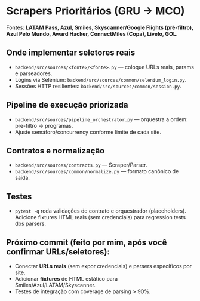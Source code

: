 # Scrapers Prioritários (GRU → MCO)

Fontes: **LATAM Pass, Azul, Smiles, Skyscanner/Google Flights (pré-filtro), Azul Pelo Mundo, Award Hacker, ConnectMiles (Copa), Livelo, GOL**.

## Onde implementar seletores reais
- `backend/src/sources/<fonte>/<fonte>.py` — coloque URLs reais, params e parseadores.
- Logins via Selenium: `backend/src/sources/common/selenium_login.py`.
- Sessões HTTP resilientes: `backend/src/sources/common/session.py`.

## Pipeline de execução priorizada
- `backend/src/sources/pipeline_orchestrator.py` — orquestra a ordem: pre-filtro → programas.
- Ajuste semáforo/concurrency conforme limite de cada site.

## Contratos e normalização
- `backend/src/sources/contracts.py` — Scraper/Parser.
- `backend/src/sources/common/normalize.py` — formato canônico de saída.

## Testes
- `pytest -q` roda validações de contrato e orquestrador (placeholders). Adicione fixtures HTML reais (sem credenciais) para regression tests dos parsers.

## Próximo commit (feito por mim, após você confirmar URLs/seletores):
- Conectar **URLs reais** (sem expor credenciais) e parsers específicos por site.
- Adicionar **fixtures** de HTML estático para Smiles/Azul/LATAM/Skyscanner.
- Testes de integração com coverage de parsing > 90%.
